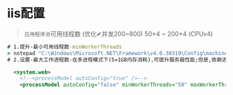 # iis配置

> `应用程序池`可用线程数 (优化✔并发200~800) 50×4 ~ 200×4 (CPUv4)
```cmd
# 1.提升-最小可用线程数-minWorkerThreads
> notepad "C:\Windows\Microsoft.NET\Framework\v4.0.30319\Config\machine.config"
# 2.设置-最大工作进程数-在多进程模式下(5=1GB内存消耗),可提升服务器性能;但是,依赖进程的Session和Cache等对象不再适用
```
~~~xml
  <system.web>
    <!--<processModel autoConfig="true" />-->
    <processModel autoConfig="false" minWorkerThreads="50" maxWorkerThreads="200" />
~~~

